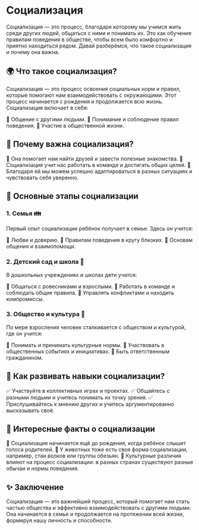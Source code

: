 # Социализация

Социализация — это процесс, благодаря которому мы учимся жить среди других людей, общаться с ними и понимать их. Это как обучение правилам поведения в обществе, чтобы всем было комфортно и приятно находиться рядом. Давай разберёмся, что такое социализация и почему она важна.

## 🌍 Что такое социализация?

Социализация — это процесс освоения социальных норм и правил, которые помогают нам взаимодействовать с окружающими. Этот процесс начинается с рождения и продолжается всю жизнь. Социализация включает в себя:

🔹 Общение с другими людьми.
🔹 Понимание и соблюдение правил поведения.
🔹 Участие в общественной жизни.

## 🎨 Почему важна социализация?

🔸 Она помогает нам найти друзей и завести полезные знакомства.
🔸 Социализация учит нас работать в команде и достигать общих целей.
🔸 Благодаря ей мы можем успешно адаптироваться в разных ситуациях и чувствовать себя уверенно.

## 📘 Основные этапы социализации

### **1. Семья** 👪

Первый опыт социализации ребёнок получает в семье. Здесь он учится:

🔹 Любви и доверию.
🔹 Правилам поведения в кругу близких.
🔹 Основам общения и взаимопомощи.

### **2. Детский сад и школа** 🏫

В дошкольных учреждениях и школах дети учатся:

🔹 Общаться с ровесниками и взрослыми.
🔹 Работать в команде и соблюдать общие правила.
🔹 Управлять конфликтами и находить компромиссы.

### **3. Общество и культура** 🌆

По мере взросления человек сталкивается с обществом и культурой, где он учится:

🔹 Понимать и принимать культурные нормы.
🔹 Участвовать в общественных событиях и инициативах.
🔹 Быть ответственным гражданином.

## 🌟 Как развивать навыки социализации?

✅ Участвуйте в коллективных играх и проектах.
✅ Общайтесь с разными людьми и учитесь понимать их точку зрения.
✅ Прислушивайтесь к мнению других и учитесь аргументированно высказывать своё.

## 💫 Интересные факты о социализации

🔸 Социализация начинается ещё до рождения, когда ребёнок слышит голоса родителей.
🔸 У животных тоже есть своя форма социализации, например, стаи волков или группы обезьян.
🔸 Культурные различия влияют на процесс социализации: в разных странах существуют разные обычаи и нормы поведения.

## ✨ Заключение

Социализация — это важнейший процесс, который помогает нам стать частью общества и эффективно взаимодействовать с другими людьми. Она начинается в семье и продолжается на протяжении всей жизни, формируя нашу личность и способности.